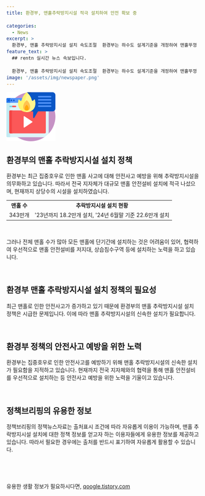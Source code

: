 ```yaml
---
title: 환경부, 맨홀추락방지시설 적극 설치하여 안전 확보 중

categories:
  - News
excerpt: >
  환경부, 맨홀 추락방지시설 설치 속도조절  환경부는 하수도 설계기준을 개정하여 맨홀뚜껑 유실로 인한 안전사고를 예방하기 위한 추락방지시설 설치를 의무화했다. 전국 지자체는 343만여 개의 맨홀에 대해 23년까지 18.2만개, 24년 6월말까지 22.6만개를 설치했으며, 지자체와 협력하여 저지대, 상습침수구역 등에 우선적으로 맨홀 안전설비가 설치되도록 노력하고 있다. (자료출처: 정책브리핑 www.korea.kr)
feature_text: >
  ## rentn 실시간 뉴스 속보입니다.

  환경부, 맨홀 추락방지시설 설치 속도조절  환경부는 하수도 설계기준을 개정하여 맨홀뚜껑 유실로 인한 안전사고를 예방하기 위한 추락방지시설 설치를 의무화했다. 전국 지자체는 343만여 개의 맨홀에 대해 23년까지 18.2만개, 24년 6월말까지 22.6만개를 설치했으며, 지자체와 협력하여 저지대, 상습침수구역 등에 우선적으로 맨홀 안전설비가 설치되도록 노력하고 있다. (자료출처: 정책브리핑 www.korea.kr)
image: '/assets/img/newspaper.png'
---
```


<p><img src="/assets/img/news.png" alt="rentncar 속보" /></p>

<h2 data-ke-size="size26">환경부의 맨홀 추락방지시설 설치 정책</h2>

<p data-ke-size="size16">환경부는 최근 집중호우로 인한 맨홀 사고에 대해 안전사고 예방을 위해 추락방지시설을 의무화하고 있습니다. 따라서 전국 지자체가 대규모 맨홀 안전설비 설치에 적극 나섰으며, 현재까지 상당수의 시설을 설치하였습니다.</p>

<table>
  <tbody>
    <tr>
      <td style="text-align: center; height: 17px;"><b>맨홀 수</b></td>
      <td style="text-align: center; height: 17px;"><b>추락방지시설 설치 현황</b></td>
    </tr>
    <tr>
      <td style="text-align: center; height: 17px;">343만개</td>
      <td style="text-align: center; height: 17px;">'23년까지 18.2만개 설치, '24년 6월말 기준 22.6만개 설치</td>
    </tr>
  </tbody>
</table>

<p><br></p>

<p data-ke-size="size16">그러나 전체 맨홀 수가 많아 모든 맨홀에 단기간에 설치하는 것은 어려움이 있어, 협력하여 우선적으로 맨홀 안전설비를 저지대, 상습침수구역 등에 설치하는 노력을 하고 있습니다.</p>

<p><br></p>

<h2 data-ke-size="size26">환경부 맨홀 추락방지시설 설치 정책의 필요성</h2>

<p data-ke-size="size16">최근 맨홀로 인한 안전사고가 증가하고 있기 때문에 환경부의 맨홀 추락방지시설 설치 정책은 시급한 문제입니다. 이에 따라 맨홀 추락방지시설의 신속한 설치가 필요합니다.</p>

<p><br></p>

<h2 data-ke-size="size26">환경부 정책의 안전사고 예방을 위한 노력</h2>

<p data-ke-size="size16">환경부는 집중호우로 인한 안전사고를 예방하기 위해 맨홀 추락방지시설의 신속한 설치가 필요함을 지적하고 있습니다. 현재까지 전국 지자체와의 협력을 통해 맨홀 안전설비를 우선적으로 설치하는 등 안전사고 예방을 위한 노력을 기울이고 있습니다.</p>

<p><br></p>

<h2 data-ke-size="size26">정책브리핑의 유용한 정보</h2>

<p data-ke-size="size16">정책브리핑의 정책뉴스자료는 출처표시 조건에 따라 자유롭게 이용이 가능하며, 맨홀 추락방지시설 설치에 대한 정책 정보를 얻고자 하는 이용자들에게 유용한 정보를 제공하고 있습니다. 따라서 필요한 경우에는 출처를 반드시 표기하여 자유롭게 활용할 수 있습니다.</p>

<p><br></p>

<p data-ke-size="size16">&nbsp;</p>
유용한 생활 정보가 필요하시다면, <a href="https://qoogle.tistory.com" rel="dofollow">qoogle.tistory.com</a>


